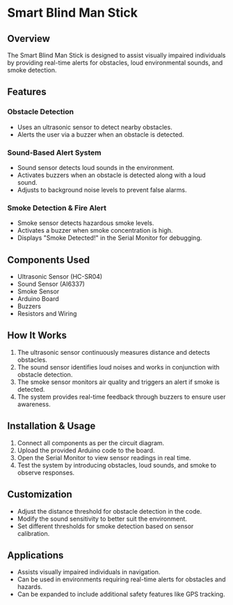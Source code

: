 # Smart Blind Man Stick

## Overview
The Smart Blind Man Stick is designed to assist visually impaired individuals by providing real-time alerts for obstacles, loud environmental sounds, and smoke detection.

## Features

### Obstacle Detection
- Uses an ultrasonic sensor to detect nearby obstacles.
- Alerts the user via a buzzer when an obstacle is detected.

### Sound-Based Alert System
- Sound sensor detects loud sounds in the environment.
- Activates buzzers when an obstacle is detected along with a loud sound.
- Adjusts to background noise levels to prevent false alarms.

### Smoke Detection & Fire Alert
- Smoke sensor detects hazardous smoke levels.
- Activates a buzzer when smoke concentration is high.
- Displays "Smoke Detected!" in the Serial Monitor for debugging.

## Components Used
- Ultrasonic Sensor (HC-SR04)
- Sound Sensor (AI6337)
- Smoke Sensor
- Arduino Board
- Buzzers
- Resistors and Wiring

## How It Works
1. The ultrasonic sensor continuously measures distance and detects obstacles.
2. The sound sensor identifies loud noises and works in conjunction with obstacle detection.
3. The smoke sensor monitors air quality and triggers an alert if smoke is detected.
4. The system provides real-time feedback through buzzers to ensure user awareness.

## Installation & Usage
1. Connect all components as per the circuit diagram.
2. Upload the provided Arduino code to the board.
3. Open the Serial Monitor to view sensor readings in real time.
4. Test the system by introducing obstacles, loud sounds, and smoke to observe responses.

## Customization
- Adjust the distance threshold for obstacle detection in the code.
- Modify the sound sensitivity to better suit the environment.
- Set different thresholds for smoke detection based on sensor calibration.

## Applications
- Assists visually impaired individuals in navigation.
- Can be used in environments requiring real-time alerts for obstacles and hazards.
- Can be expanded to include additional safety features like GPS tracking.
